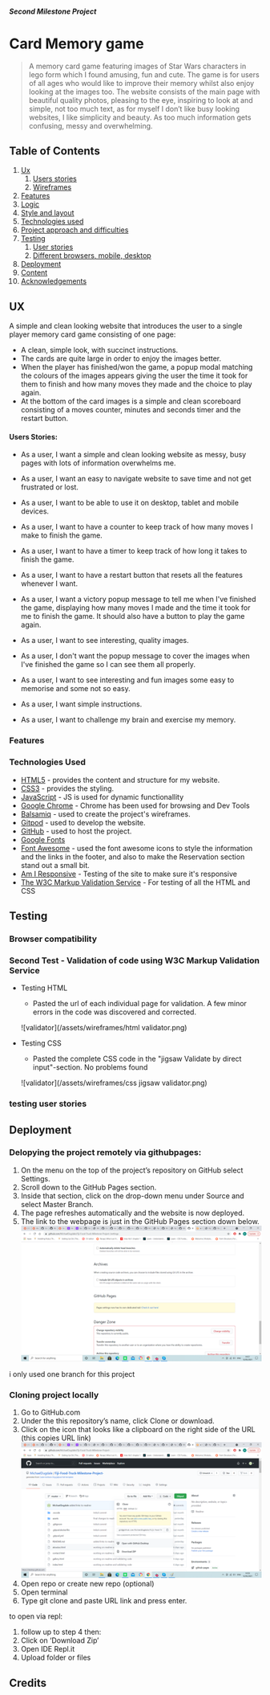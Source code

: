 ##### Second Milestone Project
# Card Memory game

> A memory card game featuring images of Star Wars characters in lego form which I found amusing, fun and cute. The game is for users of all ages who 
would like to improve their memory whilst also enjoy looking at the images too.
The website consists of the main page with beautiful quality photos, pleasing to the eye, inspiring to look at and simple, not too 
much text, as for myself I don’t like busy looking websites, I like simplicity and beauty. As too much information gets confusing, messy 
and overwhelming.

## Table of Contents
1. [Ux](#ux)
   1. [Users stories](#users-stories)
   1. [Wireframes](#wireframes)
1. [Features](#features)
1. [Logic](#logic)
1. [Style and layout](#style-and-layout)
1. [Technologies used](#technologies-used)
1. [Project approach and difficulties](#project-approach-and-difficulties)
1. [Testing](#testing)
   1. [User stories](#user-stories)
   1. [Different browsers, mobile, desktop](#different-browsers-mobile-desktop)
1. [Deployment](#deployment)
1. [Content](#content)
1. [Acknowledgements](#acknowledgements)

## UX
A simple and clean looking website that introduces the user to a single player memory card game consisting of one page:
- A clean, simple look, with succinct instructions.
- The cards are quite large in order to enjoy the images better.
- When the player has finished/won the game, a popup modal matching the colours of the images appears
giving the user the time it took for them to finish and how many moves they made and the choice to play again.
- At the bottom of the card images is a simple and clean scoreboard consisting of a moves counter, minutes and seconds timer 
and the restart button.

#### Users Stories:
- As a user, I want a simple and clean looking website as messy, busy pages with lots of information overwhelms me.

- As a user, I want an easy to navigate website to save time and not get frustrated or lost.

- As a user, I want to be able to use it on desktop, tablet and mobile devices.

- As a user, I want to have a counter to keep track of how many moves I make to finish the game.

- As a user, I want to have a timer to keep track of how long it takes to finish the game.

- As a user, I want to have a restart button that resets all the features whenever I want.

- As a user, I want a victory popup message to tell me when I've finished the game, displaying how many moves I made and the time it took
for me to finish the game. It should also have a button to play the game again.

- As a user, I want to see interesting, quality images.

- As a user, I don't want the popup message to cover the images when I've finished the game so I can see them all properly.

- As a user, I want to see interesting and fun images some easy to memorise and some not so easy.

- As a user, I want simple instructions.

- As a user, I want to challenge my brain and exercise my memory.

### Features

### Technologies Used

- [HTML5](https://en.wikipedia.org/wiki/HTML5) - provides the content and structure for my website.
- [CSS3](https://en.wikipedia.org/wiki/Cascading_Style_Sheets) - provides the styling.
- [JavaScript](https://www.javascript.com/) - JS is used for dynamic functionallity
- [Google Chrome](https://www.google.com/chrome/) - Chrome has been used for browsing and Dev Tools
- [Balsamiq](https://balsamiq.com/) - used to create the project's wireframes.
- [Gitpod](https://gitpod.io/) - used to develop the website.
- [GitHub](https://github.com/) - used to host the project.
- [Google Fonts](https://fonts.google.com/) 
- [Font Awesome](https://fontawesome.com/) - used the font awesome icons to style the information and the links in the footer, and also to make the Reservation section stand out a small bit.
- [Am I Responsive](http://ami.responsivedesign.is) - Testing of the site to make sure it's responsive
- [The W3C Markup Validation Service](https://validator.w3.org/) - For testing of all the HTML and CSS

## Testing

### Browser compatibility

### Second Test - Validation of code using W3C Markup Validation Service
- Testing HTML
    - Pasted the url of each individual page for validation. A few minor errors in the code was discovered and corrected.

    ![validator](/assets/wireframes/html validator.png)
- Testing CSS
    - Pasted the complete CSS code in the "jigsaw Validate by direct input"-section. No problems found

    ![validator](/assets/wireframes/css jigsaw validator.png)

### testing user stories 


## Deployment 

### Delopying the project remotely via githubpages:

1. On the menu on the top of the project’s repository on GitHub select Settings.
2. Scroll down to the GitHub Pages section.
3. Inside that section, click on the drop-down menu under Source and select Master Branch.
4. The page refreshes automatically and the website is now deployed.
5. The link to the webpage is just in the GitHub Pages section down below.
![validator](/assets/wireframes/github-pages.png)

i only used one branch for this project

### Cloning project locally 

1. Go to GitHub.com
2. Under the this repository’s name, click Clone or download.
3. Click on the icon that looks like a clipboard on the right side of the URL (this copies URL link)
![validator](/assets/wireframes/Cloning.png)
4. Open repo or create new repo (optional)
5. Open terminal
6. Type git clone and paste URL link and press enter.

to open via repl:
 1. follow up to step 4 then:
 2.  Click on ‘Download Zip’
 3. Open IDE Repl.it
 4. Upload folder or files

## Credits